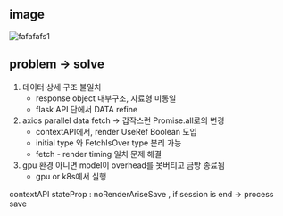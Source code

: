 ## image
![fafafafs1](https://github.com/user-attachments/assets/59b7e007-c589-476b-b63d-fe2ae4847427)

## problem -> solve
  1. 데이터 상세 구조 불일치
      - response object 내부구조, 자료형 미통일
      - flask API 단에서 DATA refine 
  2. axios parallel data fetch -> 갑작스런 Promise.all로의 변경
      - contextAPI에서, render UseRef Boolean 도입
      - initial type 와 FetchIsOver type 분리 가능
      - fetch - render timing 일치 문제 해결
  3. gpu 환경 아니면 model이 overhead를 못버티고 금방 종료됨
      - gpu or k8s에서 실행
  
contextAPI stateProp : noRenderAriseSave , if session is end -> process save
